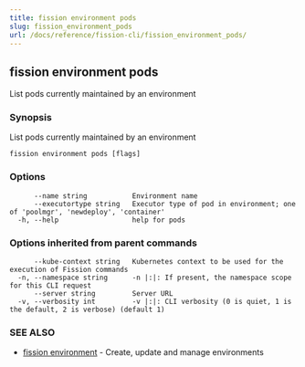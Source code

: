 ```yaml
---
title: fission environment pods
slug: fission_environment_pods
url: /docs/reference/fission-cli/fission_environment_pods/
---
```

## fission environment pods

List pods currently maintained by an environment

### Synopsis

List pods currently maintained by an environment

```
fission environment pods [flags]
```

### Options

```
      --name string           Environment name
      --executortype string   Executor type of pod in environment; one of 'poolmgr', 'newdeploy', 'container'
  -h, --help                  help for pods
```

### Options inherited from parent commands

```
      --kube-context string   Kubernetes context to be used for the execution of Fission commands
  -n, --namespace string      -n |:|: If present, the namespace scope for this CLI request
      --server string         Server URL
  -v, --verbosity int         -v |:|: CLI verbosity (0 is quiet, 1 is the default, 2 is verbose) (default 1)
```

### SEE ALSO

* [fission environment](/docs/reference/fission-cli/fission_environment/)	 - Create, update and manage environments

